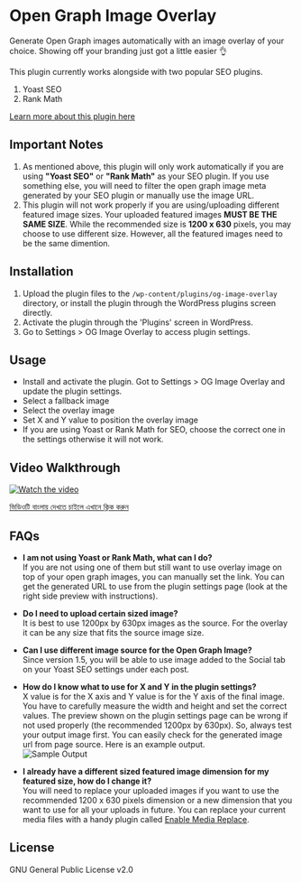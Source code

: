# Open Graph Image Overlay

Generate Open Graph images automatically with an image overlay of your choice. Showing off your branding just got a little easier 👌

This plugin currently works alongside with two popular SEO plugins.

1. Yoast SEO
1. Rank Math

[Learn more about this plugin here](https://itsmereal.com/plugins/open-graph-image-overlay)

## Important Notes

1. As mentioned above, this plugin will only work automatically if you are using **"Yoast SEO"** or **"Rank Math"** as your SEO plugin. If you use something else, you will need to filter the open graph image meta generated by your SEO plugin or manually use the image URL.
1. This plugin will not work properly if you are using/uploading different featured image sizes. Your uploaded featured images **MUST BE THE SAME SIZE**. While the recommended size is **1200 x 630** pixels, you may choose to use different size. However, all the featured images need to be the same dimention.

## Installation

1. Upload the plugin files to the `/wp-content/plugins/og-image-overlay` directory, or install the plugin through the WordPress plugins screen directly.
1. Activate the plugin through the 'Plugins' screen in WordPress.
1. Go to Settings > OG Image Overlay to access plugin settings.

## Usage

- Install and activate the plugin. Got to Settings > OG Image Overlay and update the plugin settings.
- Select a fallback image
- Select the overlay image
- Set X and Y value to position the overlay image
- If you are using Yoast or Rank Math for SEO, choose the correct one in the settings otherwise it will not work.

## Video Walkthrough

[![Watch the video](https://itsmereal.com/wp-content/uploads/2020/07/ogio-video.png)](https://vimeo.com/437133732)

[ভিডিওটি বাংলায় দেখতে চাইলে এখানে ক্লিক করুন](https://www.youtube.com/watch?v=AmYM-_w-K7I)

## FAQs

- **I am not using Yoast or Rank Math, what can I do?**\
  If you are not using one of them but still want to use overlay image on top of your open graph images, you can manually set the link. You can get the generated URL to use from the plugin settings page (look at the right side preview with instructions).
- **Do I need to upload certain sized image?**\
  It is best to use 1200px by 630px images as the source. For the overlay it can be any size that fits the source image size.
- **Can I use different image source for the Open Graph Image?**\
  Since version 1.5, you will be able to use image added to the Social tab on your Yoast SEO settings under each post.
- **How do I know what to use for X and Y in the plugin settings?**\
  X value is for the X axis and Y value is for the Y axis of the final image. You have to carefully measure the width and height and set the correct values. The preview shown on the plugin settings page can be wrong if not used properly (the recommended 1200px by 630px). So, always test your output image first. You can easily check for the generated image url from page source. Here is an example output.\
  ![Sample Output](https://itsmereal.com/wp-content/uploads/2022/10/ogio-link-preview.png)

- **I already have a different sized featured image dimension for my featured size, how do I change it?**\
  You will need to replace your uploaded images if you want to use the recommended 1200 x 630 pixels dimension or a new dimension that you want to use for all your uploads in future. You can replace your current media files with a handy plugin called [Enable Media Replace](https://wordpress.org/plugins/enable-media-replace/).

## License

GNU General Public License v2.0
